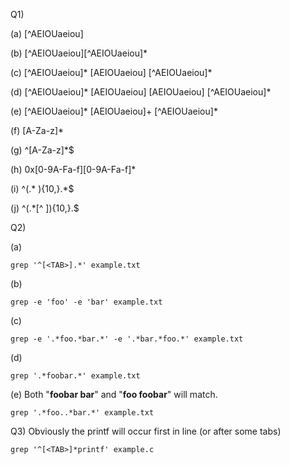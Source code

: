 Q1)

(a) [^AEIOUaeiou]

(b) [^AEIOUaeiou][^AEIOUaeiou]*

(c) [^AEIOUaeiou]\* [AEIOUaeiou] [^AEIOUaeiou]\*

(d) [^AEIOUaeiou]\* [AEIOUaeiou] [AEIOUaeiou] [^AEIOUaeiou]\*

(e) [^AEIOUaeiou]\* [AEIOUaeiou]+ [^AEIOUaeiou]\*

(f) [A-Za-z]*

(g) ^[A-Za-z]*$

(h) 0x[0-9A-Fa-f][0-9A-Fa-f]\*

(i) ^(.* ){10,}.*$

(j) ^(.*[^ ]){10,}.$

Q2)

(a) 
```grep
grep '^[<TAB>].*' example.txt
```
(b) 
```grep
grep -e 'foo' -e 'bar' example.txt
```
(c) 
```grep
grep -e '.*foo.*bar.*' -e '.*bar.*foo.*' example.txt
```
(d) 
```grep
grep '.*foobar.*' example.txt
```
(e) Both "**foobar bar**" and "**foo foobar**" will match.
```grep
grep '.*foo..*bar.*' example.txt
```

Q3) Obviously the printf will occur first in line (or after some tabs)
```grep
grep '^[<TAB>]*printf' example.c
```
